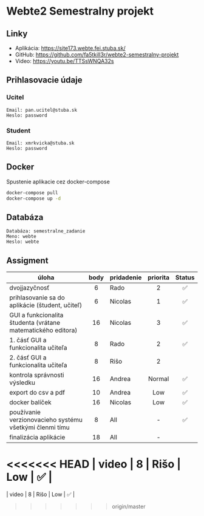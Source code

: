 # Webte2 Semestralny projekt

## Linky
- Aplikácia: https://site173.webte.fei.stuba.sk/
- GitHub: https://github.com/fa5tkill3r/webte2-semestralny-projekt
- Video: https://youtu.be/TTSsWNQA32s

## Prihlasovacie údaje
### Ucitel
```
Email: pan.ucitel@stuba.sk
Heslo: password
```
### Student
```
Email: xmrkvicka@stuba.sk
Heslo: password
```

## Docker
Spustenie aplikacie cez docker-compose
```sh
docker-compose pull
docker-compose up -d
```

## Databáza
```
Databáza: semestralne_zadanie
Meno: webte
Heslo: webte
```



## Assigment

| úloha                                                        | body | pridadenie | priorita | Status |
|--------------------------------------------------------------|:----:|------------|:--------:|:------:|
| dvojjazyčnosť                                                |  6   | Rado       |    2     |   ✅    |
| prihlasovanie sa do aplikácie (študent, učiteľ)              |  6   | Nicolas    |    1     |   ✅    |
| GUI a funkcionalita študenta (vrátane matematického editora) |  16  | Nicolas    |    3     |   ✅    |
| 1. čásť GUI a funkcionalita učiteľa                          |  8   | Rado       |    2     |   ✅    |
| 2. čásť GUI a funkcionalita učiteľa                          |  8   | Rišo       |    2     |        |
| kontrola správnosti výsledku                                 |  16  | Andrea     |  Normal  |   ✅    |
| export do csv a pdf                                          |  10  | Andrea     |   Low    |   ✅    |
| docker balíček                                               |  16  | Nicolas    |   Low    |   ✅    |
| používanie verzionovacieho systému všetkými členmi tímu      |  8   | All        |    -     |   ✅    |
| finalizácia aplikácie                                        |  18  | All        |    -     |        |
<<<<<<< HEAD
| video                                                        |  8   | Rišo       |   Low    |    ✅   |
=======
| video                                                        |  8   | Rišo       |   Low    |   ✅    |
>>>>>>> origin/master

